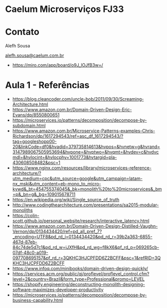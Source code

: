 # Caelum Microserviços FJ33
# Contato

Alefh Sousa

alefh.sousa@caelum.com.br

- https://miro.com/app/board/o9J_lOJfB3w=/


# Aula 1 - Referências

- https://blog.cleancoder.com/uncle-bob/2011/09/30/Screaming-Architecture.html
- https://www.amazon.com.br/Domain-Driven-Design-Eric-Evans/dp/8550800651
- https://microservices.io/patterns/decomposition/decompose-by-subdomain.html
- https://www.amazon.com.br/Microservice-Patterns-examples-Chris-Richardson/dp/1617294543/ref=asc_df_1617294543/?tag=googleshopp00-20&linkCode=df0&hvadid=379735814613&hvpos=&hvnetw=g&hvrand=3147989067505953694&hvpone=&hvptwo=&hvqmt=&hvdev=c&hvdvcmdl=&hvlocint=&hvlocphy=1001773&hvtargid=pla-430608508482&psc=1
- https://www.nginx.com/resources/library/microservices-reference-architecture/?utm_medium=cpc&utm_source=google&utm_campaign=latam-nx_mski&utm_content=eb-mono_to_micro-kywd&_bt=454755374045&_bk=monolith%20to%20microservices&_bm=p&_bn=g&_bg=109015678711
- https://en.wikipedia.org/wiki/Single_source_of_truth
- http://www.codingthearchitecture.com/presentations/sa2015-modular-monoliths
- https://colin-scott.github.io/personal_website/research/interactive_latency.html
- https://www.amazon.com.br/Domain-Driven-Design-Distilled-Vaughn-Vernon/dp/0134434420/ref=pd_all_pref_7?_encoding=UTF8&pd_rd_i=0134434420&pd_rd_r=39b2a363-6855-467d-87eb-84c74de5d7c1&pd_rd_w=iJXfH&pd_rd_wg=f8kX6&pf_rd_p=069265cb-07df-48c0-a019-097708695157&pf_rd_r=3QKHC3HJCPFDD6Z2BCFF&psc=1&refRID=3QKHC3HJCPFDD6Z2BCFF
- https://www.infoq.com/minibooks/domain-driven-design-quickly/
- https://services.acm.org/public/qj/proflevel/proflevel_control.cfm?level=2&country=Brazil&form_type=Professional&promo=LEVEL
- https://shopify.engineering/deconstructing-monolith-designing-software-maximizes-developer-productivity
- https://microservices.io/patterns/decomposition/decompose-by-business-capability.html


